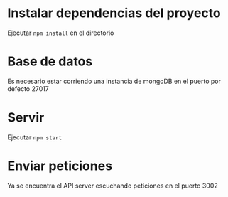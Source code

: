 # Instalar dependencias del proyecto
  Ejecutar `npm install` en el directorio

# Base de datos
  Es necesario estar corriendo una instancia de mongoDB en el puerto por defecto 27017
  
# Servir
  Ejecutar `npm start`
  
# Enviar peticiones
  Ya se encuentra el API server escuchando peticiones en el puerto 3002
